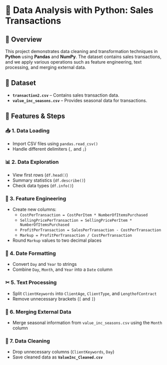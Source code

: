 # 🛒 Data Analysis with Python: Sales Transactions

## 📌 Overview
This project demonstrates data cleaning and transformation techniques in **Python** using **Pandas** and **NumPy**. The dataset contains sales transactions, and we apply various operations such as feature engineering, text processing, and merging external data.

## 📂 Dataset
- **`transaction2.csv`** – Contains sales transaction data.
- **`value_inc_seasons.csv`** – Provides seasonal data for transactions.

## 🔧 Features & Steps

### 📥 1. Data Loading
- Import CSV files using `pandas.read_csv()`
- Handle different delimiters (`,` and `;`)

### 📊 2. Data Exploration
- View first rows (`df.head()`)
- Summary statistics (`df.describe()`)
- Check data types (`df.info()`)

### 🔢 3. Feature Engineering
- Create new columns:
  - `CostPerTransaction = CostPerItem * NumberOfItemsPurchased`
  - `SellingPricePerTransaction = SellingPricePerItem * NumberOfItemsPurchased`
  - `ProfitPerTransaction = SalesPerTransaction - CostPerTransaction`
  - `Markup = ProfitPerTransaction / CostPerTransaction`
- Round `Markup` values to two decimal places

### 📅 4. Date Formatting
- Convert `Day` and `Year` to strings
- Combine `Day`, `Month`, and `Year` into a `Date` column

### ✂ 5. Text Processing
- Split `ClientKeywords` into `ClientAge`, `ClientType`, and `LengthofContract`
- Remove unnecessary brackets (`[` and `]`)

### 🔄 6. Merging External Data
- Merge seasonal information from `value_inc_seasons.csv` using the `Month` column

### 🧹 7. Data Cleaning
- Drop unnecessary columns (`ClientKeywords`, `Day`)
- Save cleaned data as **`ValueInc_Cleaned.csv`**

